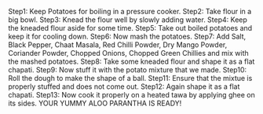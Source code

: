 Step1: Keep Potatoes for boiling in a pressure cooker.
Step2: Take flour in a big bowl.
Step3: Knead the flour well by slowly adding water.
Step4: Keep the kneaded flour aside for some time.
Step5: Take out boiled potatoes and keep it for cooling down.
Step6: Now mash the potatoes.
Step7: Add Salt, Black Pepper, Chaat Masala, Red Chilli Powder, Dry Mango Powder,
Coriander Powder, Chopped Onions, Chopped Green Chillies and mix with the mashed potatoes.
Step8: Take some kneaded flour and shape it as a flat chapati.
Step9: Now stuff it with the potato mixture that we made.
Step10: Roll the dough to make the shape of a ball.
Step11: Ensure that the mixtue is properly stuffed and does not come out.
Step12: Again shape it as a flat chapati.
Step13: Now cook it properly on a heated tawa by applying ghee on its sides.
       YOUR YUMMY ALOO PARANTHA IS READY!